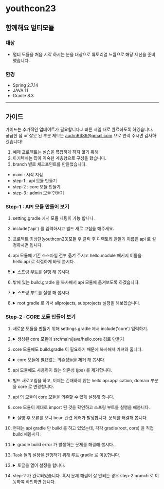 # youthcon23

## 함께해요 멀티모듈

### 대상

- 멀티 모듈을 처음 시작 하시는 분을 대상으로 튜토리얼 느낌으로 해당 세션을 준비했습니다.

### 환경

- Spring 2.7.14
- JAVA 11
- Gradle 8.3

----

## 가이드
가이드는 추가적인 업데이트가 필요합니다..! 빠른 시일 내로 완료하도록 하겠습니다.   
궁금한 점 or 잘못 된 부분 제보는 audrn6689@gmail.com 으로 연락 주시면 감사하겠습니다! 

1. 예제 프로젝트는 실습을 복잡하게 하지 않기 위해
2. 아키텍처는 많이 익숙한 계층형으로 구성을 했습니다.
3. branch 별로 체크포인트를 만들었습니다.
- main : 시작 지점
- step-1 : api 모듈 만들기
- step-2 : core 모듈 만들기
- step-3 : admin 모듈 만들기

### Step-1 : API 모듈 만들어 보기
1. setting.gradle 에서 모듈 세팅이 가능 합니다.
2. include('api') 를 입력하시고 빌드 새로 고침을 해주세요.
3. 프로젝트 최상단(youthcon23)모듈 우 클릭 후 디렉토리 만들기 이름은 api 로 설정하시면 됩니다.
4. api 모듈에 기존 소스파일 전부 옮겨 주시고 hello.module 패키지 이름을 hello.api 로 적절하게 바꿔 봅시다.
5. <details><summary> 스프링 부트를 실행 해 봅시다.   </summary>

    빌드가 되지 않습니다. 이유는 gradle.build 를 통해 프로젝트를 빌드하거나 실행하기 때문입니다.   
    새로운 모듈을 만들고 모듈안에 있는 애플리케이션을 어떻게 실행할지 정보가 없기 때문이죠.

</details> 
 
6. 밖에 있는 build.gradle 을 복사해서 api 모듈에 옮겨보도록 하겠습니다.
7. <details><summary> 스프링 부트를 실행 해 봅시다.   </summary>

    현재 밖에 있는 build.gradle 이하 root gradle 과 api 모듈에 있는 build.gradle 는 복사를 했기 때문에 중복입니다.   
    gradle.build 를 통해 프로젝트를 빌드, 실행, 설정 할 수 있기 때문에 적절하게 build.gradle 을 설정하도록 하겠습니다.

</details>

8. <details><summary> root gradle 로 가서 allprojects, subprojects 설정을 해보겠습니다.   </summary>

   루트 모듈을 포함한 모든 모듈을 관리하는 allprojects, 루트 모듈을 제외한 모든 모듈을 관리하는 subproject
    저는 모든 모듈의 그룹과 버전, java 버전, repositoreies 를 공통적으로 사용할 것이기 때문에 allprojects로 옮겼습니다.   
   루트 모듈에서 가져온 플러그인 부분도 하위 모듈에 적용될 수 있도록 적절하게 설정하면 됩니다.
    ```groovy
    plugins {
        id 'java'
        id 'org.springframework.boot' version '2.7.14'
        id 'io.spring.dependency-management' version '1.0.15.RELEASE'
    }
    
    allprojects {
        group = 'hello'
        version = '0.0.1-SNAPSHOT'

        java {
            sourceCompatibility = '11'
        }

        repositories {
            mavenCentral()
        }
    }
        
        subprojects {
        apply { plugin('java') }
        apply { plugin('org.springframework.boot') }
        apply { plugin('io.spring.dependency-management') }
        
        tasks.named('test') {
            useJUnitPlatform()
        }
    }


    ```


</details>

### Step-2 : CORE 모듈 만들어 보기
1. 새로운 모듈을 만들기 위해 settings.gradle 에서 include('core') 입력하기.
2. <details><summary> 생성된 core 모듈에 src/main/java/hello.core 경로 만들기   </summary>

    core 모듈 우클릭 후 new -> Directory 하면 src/main/java 를 빠르게 만들 수 있습니다.      
    루트 gradle 에서 현재 설정된 group 은 hello 이므로 hello 패키지를 만들고, 하위에 core 모듈아래 작업하니 core 라는 하위패키지를 만듭니다.

</details>

3. core 모듈에도 build.gradle 이 필요하기 때문에 복사해서 가져와 줍니다.
4. <details><summary> core 모듈에 필요없는 의존성들을 제거 해 봅시다.   </summary>

    core 모듈 우클릭 후 new -> Directory 하면 src/main/java 를 빠르게 만들 수 있습니다.      
    루트 gradle 에서 현재 설정된 group 은 hello 이므로 hello 패키지를 만들고, 하위에 core 모듈아래 작업하니 core 라는 하위패키지를 만듭니다.   
    web, thymeleaf, h2 database 는 제가 정의한 core 모듈에는 맞지 않는 의존성 이므로 제거합니다.

</details>

5. api 모듈에도 사용하지 않는 의존성 (jpa) 를 제거합니다.
6. 빌드 새로고침을 하고, 이제는 존재하지 않는 hello.api.application, domain 부분을 core 로 변경합니다.
7. api 의 모듈이 core 모듈을 의존할 수 있게 설정해 줍니다. 
8. core 모듈이 제대로 import 된 것을 확인하고 스프링 부트를 실행을 해봅니다.
9. <details><summary> 실행 후 오류를 보니 bean 관련 에러가 발생합니다. 문제를 해결해 봅니다.   </summary>

    @SpringBootApplication 의 동작방식을 이해하셔야 합니다.   
    해당 어노테이션이 위치하는 패키지와 하위 경로의 빈들을 스캔하기 때문에 hello.api 패키지에 존재하는 해당 어노테이션은 hello.core 의 패키지에 등록된 빈은 스캔할 수 없습니다.   
    1. hello.core 패키지도 스캔할 수 있게 scanBasePackage 를 설정.
    2. hello.api 패키지 에 존재하는 어노테이션을 hello 로 이동.   

    저는 두번째 방법을 선택했습니다. 추후 모듈이 늘어나도 직접 스캔 대상을 지정할 필요 없고, OCP의 원칙을 지킨다 생각하기 때문입니다.
    
</details>

10. 현재는 api gradle 만 build 를 하고 있었는데, 각각 gradle(root, core) 을 직접 build 해봅시다.  
11. <details><summary> gradle build error 가 발생하는 문제를 해결해 봅시다.   </summary>

    ./gradlew build 를 입력하시거나 우측에 직접 gradle ui 창을 통해 빌드를 하면 에러가 발생했을겁니다.   
    그 전에 잘 되는 이유는 api 모듈을 빌드한 것였고, bootJar Task 작업이 실패했다고 예외를 확인해주시면 됩니다.   
    BootJar는 Spring Boot 기능이 포함된 실행 가능한 JAR 파일로 패키징 합니다.      
    해당 Task 는 default 로 true 이기때문에 @SpringBootApplication 가 없는 Core 모듈은 bootJar 작업에 사용할 기본 클래스를 결정하지 못했음으로 예외가 발생하게 된 것 입니다.

</details>

12. Task 들의 설정을 진행하기 위해 루트 gradle 로 이동합니다.
13. <details><summary> 토글을 열어 설정을 합니다.   </summary>

    ```groovy
    
    plugins {
        id 'java'
        id 'org.springframework.boot' version '2.7.14' apply(false)
        id 'io.spring.dependency-management' version '1.0.15.RELEASE'
    }
    
    allprojects {
        group = 'hello'
        version = '0.0.1-SNAPSHOT'
        
        java {
            sourceCompatibility = '11'
        }
        
        repositories {
            mavenCentral()
        }
    }
        
    subprojects {
        apply { plugin('java') }
        apply { plugin('org.springframework.boot') }
        apply { plugin('io.spring.dependency-management') }
    
        tasks.named('bootJar') {
            enabled = false
        }
    
        tasks.named('jar') {
            enabled = true
        }
    
        tasks.named('test') {
            useJUnitPlatform()
        }
    }
    ```

    1. Jar 는 Spring Boot 기능 없이 클래스 및 리소스를 표준 JAR 파일로 패키징합니다. 애플리케이션을 실행하기 위한 내장된 톰캣을 포함하지 않습니다.
    2. BootJar 는Spring Boot 기능이 포함된 실행 가능한 JAR 파일로 패키징 합니다. 해당 Task 는 default 로 true 이기때문에 @SpringBootApplication 가 없는 Core 모듈은 bootJar 작업에 사용할 기본 클래스를 결정하지 못했음으로 예외가 발생하게 된 것 입니다.
    3. 상단 plugins 의 apply(false) 가 있는데 위와 같이 사용한 이유는 루트에서는 스프링 부트가 필요하지 않고, 플러그인의 정보들이 루트 프로젝트에서는 로드되지만 실제 플러그인 기능은 루트 프로젝트에 적용하지 않고 나중에 서브 프로젝트에서 명시적으로 적용할 수 있기 때문입니다.

</details>

14. step-2 가 완료되었습니다. 혹시 문제 해결이 잘 안되는 경우 step-2 branch 로 이동하여 확인하면 됩니다.

